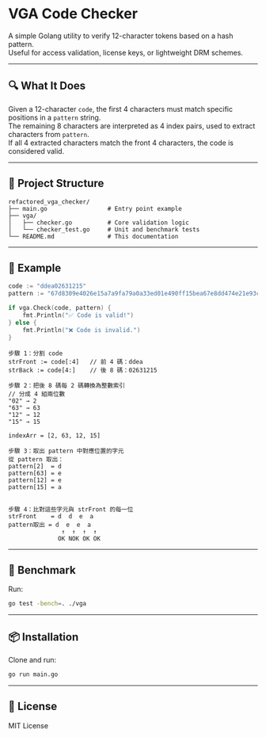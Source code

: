 # VGA Code Checker

A simple Golang utility to verify 12-character tokens based on a hash pattern.  
Useful for access validation, license keys, or lightweight DRM schemes.

---

## 🔍 What It Does

Given a 12-character `code`, the first 4 characters must match specific positions in a `pattern` string.  
The remaining 8 characters are interpreted as 4 index pairs, used to extract characters from `pattern`.  
If all 4 extracted characters match the front 4 characters, the code is considered valid.

---

## 📁 Project Structure

```
refactored_vga_checker/
├── main.go                 # Entry point example
├── vga/
│   ├── checker.go          # Core validation logic
│   └── checker_test.go     # Unit and benchmark tests
└── README.md               # This documentation
```

---

## 🧪 Example

```go
code := "ddea02631215"
pattern := "67d8309e4026e15a7a9fa79a0a33ed01e490ff15bea67e8dd474e21e93c5d7cd"

if vga.Check(code, pattern) {
    fmt.Println("✅ Code is valid!")
} else {
    fmt.Println("❌ Code is invalid.")
}
```
```
步驟 1：分割 code
strFront := code[:4]   // 前 4 碼：ddea
strBack := code[4:]    // 後 8 碼：02631215

步驟 2：把後 8 碼每 2 碼轉換為整數索引
// 分成 4 組兩位數
"02" → 2  
"63" → 63  
"12" → 12  
"15" → 15

indexArr = [2, 63, 12, 15]

步驟 3：取出 pattern 中對應位置的字元
從 pattern 取出：
pattern[2]  = d  
pattern[63] = e  
pattern[12] = e  
pattern[15] = a


步驟 4：比對這些字元與 strFront 的每一位
strFront    = d  d  e  a
pattern取出 = d  e  e  a
               ↑  ↑  ↑  ↑
              OK NOK OK OK

```



---

## 🧪 Benchmark

Run:

```bash
go test -bench=. ./vga
```

---

## 📦 Installation

Clone and run:

```bash
go run main.go
```

---

## 📄 License

MIT License
